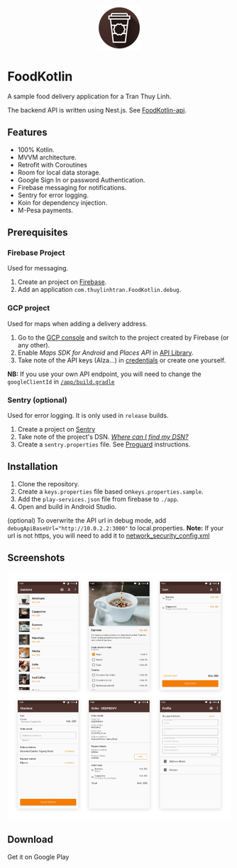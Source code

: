 <p align="center">
	<img
		width="100"
		alt="Logo"
		src="/images/just_java_logo.png">
</p>

# FoodKotlin

A sample food delivery application for a Tran Thuy Linh.

The backend API is written using Nest.js. See [FoodKotlin-api](https://github.com/Linh-Kotlin/FoodKotlin-api).

## Features

- 100% Kotlin.
- MVVM architecture.
- Retrofit with Coroutines
- Room for local data storage.
- Google Sign In or password Authentication.
- Firebase messaging for notifications.
- Sentry for error logging.
- Koin for dependency injection.
- M-Pesa payments.

## Prerequisites

### Firebase Project

Used for messaging.

1. Create an project on [Firebase](https://console.firebase.google.com/).
2. Add an application `com.thuylinhtran.FoodKotlin.debug`.

### GCP project

Used for maps when adding a delivery address.

1. Go to the [GCP console](https://console.cloud.google.com) and switch to the project created by Firebase (or any other).
2. Enable _Maps SDK for Android_ and _Places API_ in [API Library](https://console.cloud.google.com/apis/library).
3. Take note of the API keys (AIza...) in [credentials](https://console.cloud.google.com/apis/credentials) or create one yourself.

**NB:** If you use your own API endpoint, you will need to change the `googleClientId` in [`/app/build.gradle`](/app/build.gradle#L24)

### Sentry (optional)

Used for error logging.
It is only used in `release` builds.

1. Create a project on [Sentry](https://sentry.io/)
2. Take note of the project's DSN. _[Where can I find my DSN?](https://forum.sentry.io/t/where-can-i-find-my-dsn/4877)_
3. Create a `sentry.properties` file. See [Proguard](https://docs.sentry.io/clients/java/integrations/#proguard) instructions.

## Installation

1. Clone the repository.
2. Create a `keys.properties` file based on`keys.properties.sample`.
3. Add the `play-services.json` file from firebase to `./app`.
4. Open and build in Android Studio.

(optional) To overwrite the API url in debug mode, add `debugApiBaseUrl="http://10.0.2.2:3000"` to
local.properties. **Note:** If your url is not https, you will need to add it to
[network_security_config.xml](./core/src/main/res/xml/network_security_config.xml)

## Screenshots

![App](/images/branding.png)

## Download

Get it on Google Play
